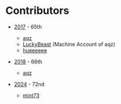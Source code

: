 # Contributors
- [2017](https://github.com/orgs/suiranfes/teams/2017) - 65th
  - [aqz](https://github.com/tamaina)
  - [LuckyBeast](https://github.com/LuckyBeast) (Machine Account of aqz)
  - [hueeeeee](https://github.com/aieeeee)  

- [2018](https://github.com/orgs/suiranfes/teams/2018) - 66th
  - [aqz](https://github.com/tamaina)

- [2024](https://github.com/orgs/suiranfes/teams/2024) - 72nd
  - [mint73](https://github.com/mint73)
